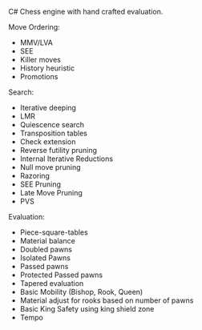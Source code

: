 C# Chess engine with hand crafted evaluation.

Move Ordering:
- MMV/LVA
- SEE
- Killer moves
- History heuristic
- Promotions

Search: 
- Iterative deeping
- LMR
- Quiescence search
- Transposition tables
- Check extension
- Reverse futility pruning
- Internal Iterative Reductions
- Null move pruning
- Razoring
- SEE Pruning
- Late Move Pruning
- PVS

Evaluation:
- Piece-square-tables
- Material balance
- Doubled pawns
- Isolated Pawns
- Passed pawns
- Protected Passed pawns
- Tapered evaluation
- Basic Mobility (Bishop, Rook, Queen)
- Material adjust for rooks based on number of pawns
- Basic King Safety using king shield zone
- Tempo
